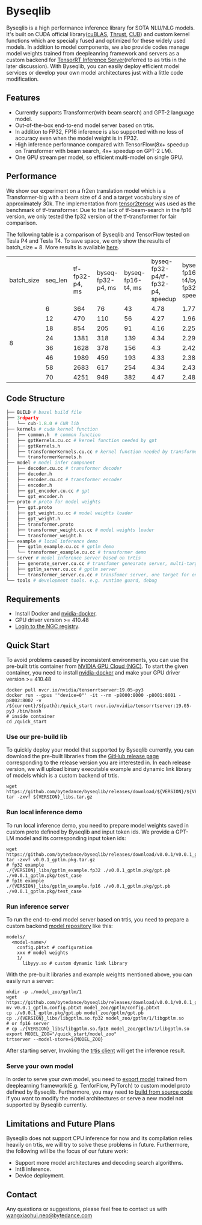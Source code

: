 # Byseqlib
Byseqlib is a high performance inference library for SOTA NLU/NLG models. It's built on
CUDA official library([cuBLAS](https://docs.nvidia.com/cuda/cublas/index.html),
[Thrust](https://docs.nvidia.com/cuda/thrust/index.html), [CUB](http://nvlabs.github.io/cub/)) and custom kernel functions which are specially fused and
optimized for these widely used models. In addition to model components, we also provide codes
manage model weights trained from deepleanring framework and servers as a custom backend for
[TensorRT Inference
Server](https://docs.nvidia.com/deeplearning/sdk/inference-server-archived/tensorrt_inference_server_120/tensorrt-inference-server-guide/docs/quickstart.html)(referred
to as trtis in the later discussion). With Byseqlib, you can easily deploy efficient model services or develop
your own model architectures just with a little code modification.


## Features
- Currently supports Transformer(with beam search) and GPT-2 language model.
- Out-of-the-box end-to-end model server based on trtis.
- In addition to FP32, FP16 inference is also supported with no loss of accuracy even when the model weight is in FP32.
- High inference performance compared with TensorFlow(8x+ speedup on Transformer with beam search,
  4x+ speedup on GPT-2 LM).
- One GPU stream per model, so efficient multi-model on single GPU.


## Performance
We show our experiment on a fr2en translation model which is a Transformer-big with
a beam size of 4 and a target vocabulary size of approximately 30k. The implementation from
[tensor2tensor](https://github.com/tensorflow/tensor2tensor/blob/master/tensor2tensor/models/transformer.py)
was used as the benchmark of tf-transformer. Due to the lack of tf-beam-search in the fp16
version, we only tested the fp32 version of the tf-transformer for fair comparison.

The following table is a comparison of Byseqlib and TensorFlow tested on Tesla P4 and Tesla T4. To
save space, we only show the results of batch_size = 8. More results is available
[here](./docs/performance.md).
<table>
   <tr>
      <td>batch_size</td>
      <td>seq_len</td>
      <td>tf-fp32-p4, ms</td>
      <td>byseq-fp32-p4, ms</td>
      <td>byseq-fp16-t4, ms</td>
      <td>byseq-fp32-p4/tf-fp32-p4, speedup</td>
      <td>byseq-fp16-t4/byseq-fp32-p4, speedup</td>
      <td>byseq-fp16-t4/tf-fp32-p4, speedup</td>
   </tr>
   <tr>
      <td rowspan="8">8</td>
      <td>6</td>
      <td>364</td>
      <td>76</td>
      <td>43</td>
      <td>4.78</td>
      <td>1.77</td>
      <td>8.47</td>
   </tr>
   <tr>
      <td>12</td>
      <td>470</td>
      <td>110</td>
      <td>56</td>
      <td>4.27</td>
      <td>1.96</td>
      <td>8.39</td>
   </tr>
   <tr>
      <td>18</td>
      <td>854</td>
      <td>205</td>
      <td>91</td>
      <td>4.16</td>
      <td>2.25</td>
      <td>9.38</td>
   </tr>
   <tr>
      <td>24</td>
      <td>1381</td>
      <td>318</td>
      <td>139</td>
      <td>4.34</td>
      <td>2.29</td>
      <td>9.94</td>
   </tr>
   <tr>
      <td>36</td>
      <td>1628</td>
      <td>378</td>
      <td>156</td>
      <td>4.3</td>
      <td>2.42</td>
      <td>10.44</td>
   </tr>
   <tr>
      <td>46</td>
      <td>1989</td>
      <td>459</td>
      <td>193</td>
      <td>4.33</td>
      <td>2.38</td>
      <td>10.31</td>
   </tr>
   <tr>
      <td>58</td>
      <td>2683</td>
      <td>617</td>
      <td>254</td>
      <td>4.34</td>
      <td>2.43</td>
      <td>10.56</td>
   </tr>
   <tr>
      <td>70</td>
      <td>4251</td>
      <td>949</td>
      <td>382</td>
      <td>4.47</td>
      <td>2.48</td>
      <td>11.13</td>
   </tr>
</table>

## Code Structure
```python
├── BUILD # bazel build file
├── 3rdparty
│   └── cub-1.8.0 # CUB lib
├── kernels # cuda kernel function
│   ├── common.h  # common function
│   ├── gptKernels.cu.cc # kernel function needed by gpt
│   ├── gptKernels.h
│   ├── transformerKernels.cu.cc # kernel function needed by transformer
│   └── transformerKernels.h
├── model # model infer component
│   ├── decoder.cu.cc # transformer decoder
│   ├── decoder.h 
│   ├── encoder.cu.cc # transformer encoder
│   ├── encoder.h
│   ├── gpt_encoder.cu.cc # gpt
│   └── gpt_encoder.h
├── proto # proto for model weights
│   ├── gpt.proto
│   ├── gpt_weight.cu.cc # model weights loader
│   ├── gpt_weight.h
│   ├── transformer.proto
│   ├── transformer_weight.cu.cc # model weights loader
│   └── transformer_weight.h
├── example # local inference demo
│   ├── gptlm_example.cu.cc # gptlm demo
│   └── transformer_example.cu.cc # transformer demo
├── server # model inference server based on trtis
│   ├── generate_server.cu.cc # transfomer genearate server, multi-target for one source
│   ├── gptlm_server.cu.cc # gptlm server
│   └── transformer_server.cu.cc # transfomer server, one target for one source
└── tools # development tools. e.g. runtime guard, debug
```
## Requirements
- Install Docker and [nvidia-docker](https://github.com/NVIDIA/nvidia-docker).
- GPU driver version >= 410.48
- [Login to the NGC registry](https://docs.nvidia.com/ngc/ngc-getting-started-guide/index.html).

## Quick Start
To avoid problems caused by inconsistent environments, you can use the pre-built trtis container from
[NVIDIA GPU Cloud (NGC)](https://ngc.nvidia.com/). To start the given container, you need to install
[nvidia-docker](https://github.com/NVIDIA/nvidia-docker) and make your GPU driver version >= 410.48
```shell
docker pull nvcr.io/nvidia/tensorrtserver:19.05-py3
docker run --gpus '"device=0"' -it --rm -p8000:8000 -p8001:8001 -p8002:8002 -v
/${current}/${path}:/quick_start nvcr.io/nvidia/tensorrtserver:19.05-py3 /bin/bash
# inside container
cd /quick_start
```
### Use our pre-build lib
To quickly deploy your model that supported by Byseqlib currently, you can download the pre-built libraries
from the [GitHub release page](https://github.com/bytedance/byseqlib/releases) corresponding to the release version you are interested in. In each release
version, we will upload binary executable example and dynamic link library of models which is a
custom backend of trtis.
```shell
wget https://github.com/bytedance/byseqlib/releases/download/${VERSION}/${VERSION}_libs.tar.gz
tar -zxvf ${VERSION}_libs.tar.gz
```
### Run local inference demo
To run local inference demo, you need to prepare model weights saved in custom proto defined by
Byseqlib and input token ids. We provide a GPT-LM model and its corresponding input token ids:
```shell
wget https://github.com/bytedance/byseqlib/releases/download/v0.0.1/v0.0.1_gptlm.pkg.tar.gz
tar -zxvf v0.0.1_gptlm.pkg.tar.gz
# fp32 example
./{VERSION}_libs/gptlm_example.fp32 ./v0.0.1_gptlm.pkg/gpt.pb ./v0.0.1_gptlm.pkg/test_case
# fp16 example
./{VERSION}_libs/gptlm_example.fp16 ./v0.0.1_gptlm.pkg/gpt.pb ./v0.0.1_gptlm.pkg/test_case
```

### Run inference server
To run the end-to-end model server based on trtis, you need to prepare a custom backend [model
repository](https://docs.nvidia.com/deeplearning/sdk/inference-server-archived/tensorrt_inference_server_120/tensorrt-inference-server-guide/docs/model_repository.html#custom-backends) like this:
```shell
models/
  <model-name>/
    config.pbtxt # configuration
    xxx # model weights
    1/
      libyyy.so # custom dynamic link library
```
With the pre-built libraries and example weights mentioned above, you can easily run a server:
```shell
mkdir -p ./model_zoo/gptlm/1
wget https://github.com/bytedance/byseqlib/releases/download/v0.0.1/v0.0.1_gptlm.config.pbtxt
mv v0.0.1_gptlm.config.pbtxt model_zoo/gptlm/config.pbtxt
cp ./v0.0.1_gptlm.pkg/gpt.pb model_zoo/gptlm/gpt.pb
cp ./{VERSION}_libs/libgptlm.so.fp32 model_zoo/gptlm/1/libgptlm.so
# or fp16 server
# cp ./{VERSION}_libs/libgptlm.so.fp16 model_zoo/gptlm/1/libgptlm.so
export MODEL_ZOO="/quick_start/model_zoo"
trtserver --model-store=${MODEL_ZOO}
```
After starting server, Invoking the [trtis
client](https://docs.nvidia.com/deeplearning/sdk/inference-server-archived/tensorrt_inference_server_120/tensorrt-inference-server-guide/docs/client.html) will get the inference result.

### Serve your own model
In order to serve your own model, you need to [export model](./docs/export_model.md) trained from deeplearning framework(E.g.
TenforFlow, PyTorch) to custom model proto defined by Byseqlib. Furthermore, you may need to [build from
source code](./docs/build.md) if you want to modify the model architectures or serve a new model not supported by
Byseqlib currently.

## Limitations and Future Plans
Byseqlib does not support CPU inference for now and its compilation relies heavily on trtis, we will
try to solve these problems in future. Furthermore, the following will be the focus of our future
work:
- Support more model architectures and decoding search algorithms.
- Int8 inference.
- Device deployment.

## Contact
Any questions or suggestions, please feel free to contact us with wangxiaohui.neo@bytedance.com
